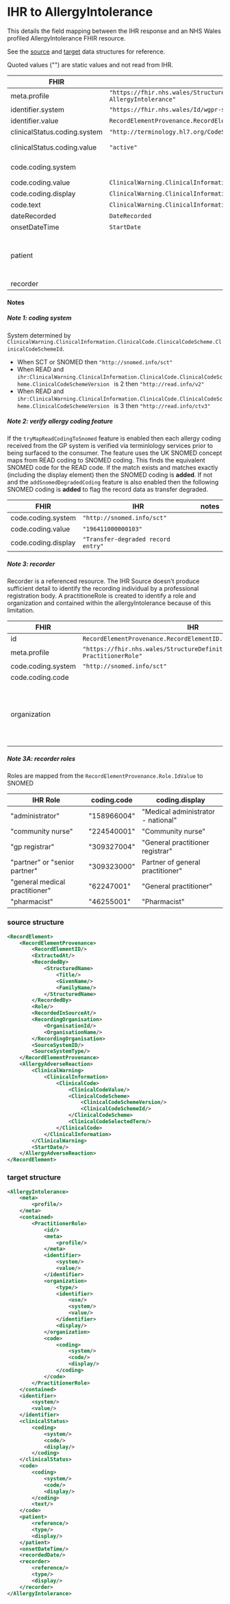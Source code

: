 # IHR to AllergyIntolerance

This details the field mapping between the IHR response and an NHS Wales profiled AllergyIntolerance FHIR resource. 

See the [source](#source-structure) and [target](#target-structure) data structures for reference. 

Quoted values ("") are static values and not read from IHR.

| FHIR                             | IHR                                                          | notes              |
| ----------------------------------- | ------------------------------------------------------------ | ---------- |
| meta.profile                     | ``"https://fhir.nhs.wales/StructureDefinition/DataStandardsWales-AllergyIntolerance"`` |                    |
| identifier.system                | ``"https://fhir.nhs.wales/Id/wgpr-source-identifier"``          |                    |
| identifier.value                 | ``RecordElementProvenance.RecordElementID.IdValue``          |                    |
| clinicalStatus.coding.system     | ``"http://terminology.hl7.org/CodeSystem/allergyintolerance-clinical"`` |                    |
| clinicalStatus.coding.value      | ``"active"  ``                                                   | always active      |
| code.coding.system |  | see [note 1](#note-1-coding-system) and [note 2](#note-2-verify-allergy-coding-feature) |
| code.coding.value | ``ClinicalWarning.ClinicalInformation.ClinicalCode.ClinicalCodeValue`` |  |
| code.coding.display | ``ClinicalWarning.ClinicalInformation.ClinicalCode.ClinicalCodeSelectedTerm`` |  |
| code.text | ``ClinicalWarning.ClinicalInformation.ClinicalCode.ClinicalCodeSelectedTerm`` |  |
| dateRecorded | ``DateRecorded`` |  |
| onsetDateTime | ``StartDate`` |  |
| patient |  | Referenced resource. See [patient](Patient.md) for more information. |
| recorder |  | see [note 3](#note-3-recorder) |



#### Notes

##### Note 1: coding system

System determined by ``ClinicalWarning.ClinicalInformation.ClinicalCode.ClinicalCodeScheme.ClinicalCodeSchemeId``.

* When SCT or SNOMED then ``"http://snomed.info/sct"``
* When READ and ``ihr:ClinicalWarning.ClinicalInformation.ClinicalCode.ClinicalCodeScheme.ClinicalCodeSchemeVersion `` is 2 then ``"http://read.info/v2"``
* When READ and ``ihr:ClinicalWarning.ClinicalInformation.ClinicalCode.ClinicalCodeScheme.ClinicalCodeSchemeVersion `` is 3 then ``"http://read.info/ctv3"``



##### Note 2: verify allergy coding feature

If the `tryMapReadCodingToSnomed` feature is enabled then each allergy coding received from the GP system is verified via terminlology services prior to being surfaced to the consumer. The feature uses the UK SNOMED concept maps from READ coding to SNOMED coding. This finds the equivalent SNOMED code for the READ code. If the match exists and matches exactly (including the display element) then the SNOMED coding is **added**. If not and the ``addSnomedDegradedCoding`` feature is also enabled then the following SNOMED coding is **added** to flag the record data as transfer degraded.

| FHIR                | IHR                              | notes |
| ------------------- | -------------------------------- | ----- |
| code.coding.system  | ``"http://snomed.info/sct"``         |       |
| code.coding.value   | ``"196411000000103"``                |       |
| code.coding.display | ``"Transfer-degraded record entry"`` |       |



##### Note 3: recorder

Recorder is a referenced resource. The IHR Source doesn't produce sufficient detail to identify the recording individual by a professional registration body. A practitioneRole is created to identify a role and organization and contained within the allergyIntolerance because of this limitation. 

| FHIR               | IHR                                                          | notes                                                        |
| ------------------ | ------------------------------------------------------------ | ------------------------------------------------------------ |
| id                 | ``RecordElementProvenance.RecordElementID.IdValue``          |                                                              |
| meta.profile       | ``"https://fhir.nhs.wales/StructureDefinition/DataStandardsWales-PractitionerRole"`` |                                                              |
| code.coding.system | ``"http://snomed.info/sct" ``                                    |                                                              |
| code.coding.code   |                                                              | see [note 3A](#note-3a-recorder-roles)                      |
| organization       |                                                              | Logically referenced resource. See [organization]() for more information. |

##### Note 3A: recorder roles

Roles are mapped from the ``RecordElementProvenance.Role.IdValue`` to SNOMED

| IHR Role                       | coding.code | coding.display                     |
| ------------------------------ | ----------- | ---------------------------------- |
| "administrator"                | "158966004" | "Medical administrator - national" |
| "community nurse"              | "224540001" | "Community nurse"                  |
| "gp registrar"                 | "309327004" | "General practitioner registrar"   |
| "partner" or "senior partner"  | "309323000" | Partner of general practitioner"   |
| "general medical practitioner" | "62247001"  | "General practitioner"             |
| "pharmacist"                   | "46255001"  | "Pharmacist"                       |





### source structure

```xml
<RecordElement>
    <RecordElementProvenance>
        <RecordElementID/>
        <ExtractedAt/>
        <RecordedBy>
            <StructuredName>
                <Title/>
                <GivenName/>
                <FamilyName/>
            </StructuredName>
        </RecordedBy>
        <Role/>
        <RecordedInSourceAt/>
        <RecordingOrganisation>
            <OrganisationId/>
            <OrganisationName/>
        </RecordingOrganisation>
        <SourceSystemID/>
        <SourceSystemType/>
    </RecordElementProvenance>
    <AllergyAdverseReaction>
        <ClinicalWarning>
            <ClinicalInformation>
                <ClinicalCode>
                    <ClinicalCodeValue/>
                    <ClinicalCodeScheme>
                        <ClinicalCodeSchemeVersion/>
                        <ClinicalCodeSchemeId/>
                    </ClinicalCodeScheme>
                    <ClinicalCodeSelectedTerm/>
                </ClinicalCode>
            </ClinicalInformation>
        </ClinicalWarning>
        <StartDate/>
    </AllergyAdverseReaction>
</RecordElement>
```

### target structure

```xml
<AllergyIntolerance>
    <meta>
        <profile/>
    </meta>
    <contained>
        <PractitionerRole>
            <id/>
            <meta>
                <profile/>
            </meta>
            <identifier>
                <system/>
                <value/>
            </identifier>
            <organization>
                <type/>
                <identifier>
                    <use/>
                    <system/>
                    <value/>
                </identifier>
                <display/>
            </organization>
            <code>
                <coding>
                    <system/>
                    <code/>
                    <display/>
                </coding>
            </code>
        </PractitionerRole>
    </contained>
    <identifier>
        <system/>
        <value/>
    </identifier>
    <clinicalStatus>
        <coding>
            <system/>
            <code/>
            <display/>
        </coding>
    </clinicalStatus>
    <code>
        <coding>
            <system/>
            <code/>
            <display/>
        </coding>
        <text/>
    </code>
    <patient>
        <reference/>
        <type/>
        <display/>
    </patient>
    <onsetDateTime/>
    <recordedDate/>
    <recorder>
        <reference/>
        <type/>
        <display/>
    </recorder>
</AllergyIntolerance>
```

